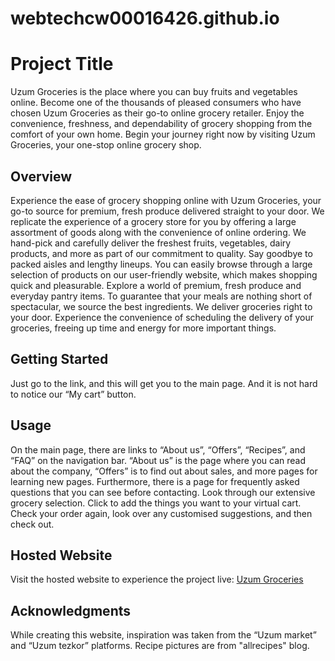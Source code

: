 # webtechcw00016426.github.io
# Project Title

Uzum Groceries is the place where you can buy fruits and vegetables online. Become one of the thousands of pleased consumers who have chosen Uzum Groceries as their go-to online grocery retailer. Enjoy the convenience, freshness, and dependability of grocery shopping from the comfort of your own home.
Begin your journey right now by visiting Uzum Groceries, your one-stop online grocery shop.

## Overview

Experience the ease of grocery shopping online with Uzum Groceries, your go-to source for premium, fresh produce delivered straight to your door. We replicate the experience of a grocery store for you by offering a large assortment of goods along with the convenience of online ordering. We hand-pick and carefully deliver the freshest fruits, vegetables, dairy products, and more as part of our commitment to quality. Say goodbye to packed aisles and lengthy lineups. You can easily browse through a large selection of products on our user-friendly website, which makes shopping quick and pleasurable. Explore a world of premium, fresh produce and everyday pantry items. To guarantee that your meals are nothing short of spectacular, we source the best ingredients. We deliver groceries right to your door. Experience the convenience of scheduling the delivery of your groceries, freeing up time and energy for more important things.

## Getting Started

Just go to the link, and this will get you to the main page. And it is not hard to notice our “My cart” button. 

## Usage
On the main page, there are links to “About us”, “Offers”, “Recipes”, and “FAQ” on the navigation bar. 
“About us” is the page where you can read about the company, “Offers” is to find out about sales, and more pages for learning new pages. Furthermore, there is a page for frequently asked questions that you can see before contacting. 
Look through our extensive grocery selection. Click to add the things you want to your virtual cart. Check your order again, look over any customised suggestions, and then check out.



## Hosted Website

Visit the hosted website to experience the project live:
[Uzum Groceries]()

## Acknowledgments

While creating this website, inspiration was taken from the “Uzum market” and “Uzum tezkor” platforms. Recipe pictures are from "allrecipes" blog. 

